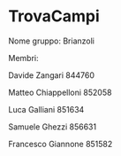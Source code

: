 # TrovaCampi

Nome gruppo: Brianzoli

Membri:

Davide Zangari 844760

Matteo Chiappelloni 852058

Luca Galliani 851634

Samuele Ghezzi 856631

Francesco Giannone 851582
